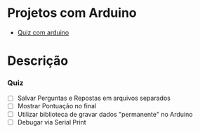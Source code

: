 # Projetos com Arduino

* [Quiz com arduino](#quiz)

# Descrição

### Quiz

- [ ] Salvar Perguntas e Repostas em arquivos separados
- [ ] Mostrar Pontuação no final
- [ ] Utilizar biblioteca de gravar dados "permanente" no Arduino 
- [ ] Debugar via Serial Print 

